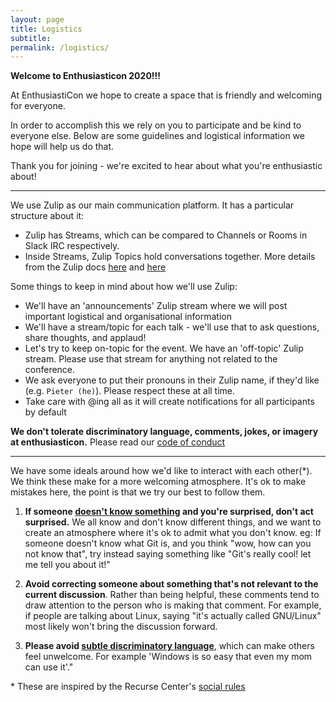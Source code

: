 ```yaml
---
layout: page
title: Logistics
subtitle:
permalink: /logistics/
---
```

**Welcome to Enthusiasticon 2020!!!**

At EnthusiastiCon we hope to create a space that is friendly and welcoming for everyone.  

In order to accomplish this we rely on you to participate and be kind to everyone else.  Below are some guidelines and logistical information we hope will help us do that.

Thank you for joining - we're excited to hear about what you're enthusiastic about!

-----

We use Zulip as our main communication platform. It has a particular structure about it:
* Zulip has Streams, which can be compared to Channels or Rooms in Slack IRC respectively.
* Inside Streams, Zulip Topics hold conversations together. More details from the Zulip docs [here](https://zulip.com/why-zulip/) and [here](https://zulip.com/help/about-streams-and-topics)

Some things to keep in mind about how we'll use Zulip:
* We'll have an 'announcements' Zulip stream where we will post important logistical and organisational information
* We'll have a stream/topic for each talk - we'll use that to ask questions, share thoughts, and applaud!
* Let's try to keep on-topic for the event.  We have an 'off-topic' Zulip stream.  Please use that stream for anything not related to the conference.
* We ask everyone to put their pronouns in their Zulip name, if they'd like (e.g. `Pieter (he)`).  Please respect these at all time.
* Take care with @ing all as it will create notifications for all participants by default

**We don't tolerate discriminatory language, comments, jokes, or imagery at enthusiasticon.**  Please read our [code of conduct](https://www.enthusiasticon.de/coc/)

-----

We have some ideals around how we'd like to interact with each other(\*).  We think these make for a more welcoming atmosphere.  It's ok to make mistakes here, the point is that we try our best to follow them.

1) **If someone [doesn't know something](https://xkcd.com/1053/) and you're surprised, don't act surprised.**  We all know and don't know different things, and we want to create an atmosphere where it's ok to admit what you don't know.  eg: If someone doesn't know what Git is, and you think "wow, how can you not know that", try instead saying something like "Git's really cool! let me tell you about it!"

2) **Avoid correcting someone about something that's not relevant to the current discussion**.  Rather than being helpful, these comments tend to draw attention to the person who is making that comment. For example, if people are talking about Linux, saying "it's actually called GNU/Linux" most likely won't bring the discussion forward.

3) **Please avoid [subtle discriminatory language](https://everydayfeminism.com/wp-content/uploads/2015/10/microaggressions.jpg)**, which can make others feel unwelcome.  For example 'Windows is so easy that even my mom can use it'."


\* These are inspired by the Recurse Center's  [social rules](https://www.recurse.com/social-rules)
